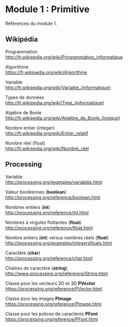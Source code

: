 # Module 1 : Primitive

Références du module 1.

## Wikipédia

Programmation  
http://fr.wikipedia.org/wiki/Programmation_informatique

Algorithme  
https://fr.wikipedia.org/wiki/Algorithme

Variable  
http://fr.wikipedia.org/wiki/Variable_(informatique)

Types de données  
http://fr.wikipedia.org/wiki/Type_(informatique)

Algèbre de Boole  
http://fr.wikipedia.org/wiki/Algèbre_de_Boole_(logique)

Nombre entier (integer)  
http://fr.wikipedia.org/wiki/Entier_relatif

Nombre réel (float)  
http://fr.wikipedia.org/wiki/Nombre_réel

## Processing

Variable  
http://processing.org/examples/variables.html

Valeur booléennes (**boolean**)  
http://processing.org/reference/boolean.html

Nombres entiers (**int**)  
http://processing.org/reference/int.html

Nombres à virgules flottantes (**float**)  
http://processing.org/reference/float.html

Nombre entiers (**int**) versus nombres réels (**float**)  
http://processing.org/examples/integersfloats.html

Caractère (**char**)  
http://processing.org/reference/char.html

Chaînes de caractère (**string**)  
http://www.processing.org/reference/String.html

Classe pour les vecteurs 2D et 3D **PVector**  
https://processing.org/reference/PVector.html

Classe pour les images **PImage**  
https://processing.org/reference/PImage.html

Classe pour les polices de caractères **PFont**  
https://processing.org/reference/PFont.html

